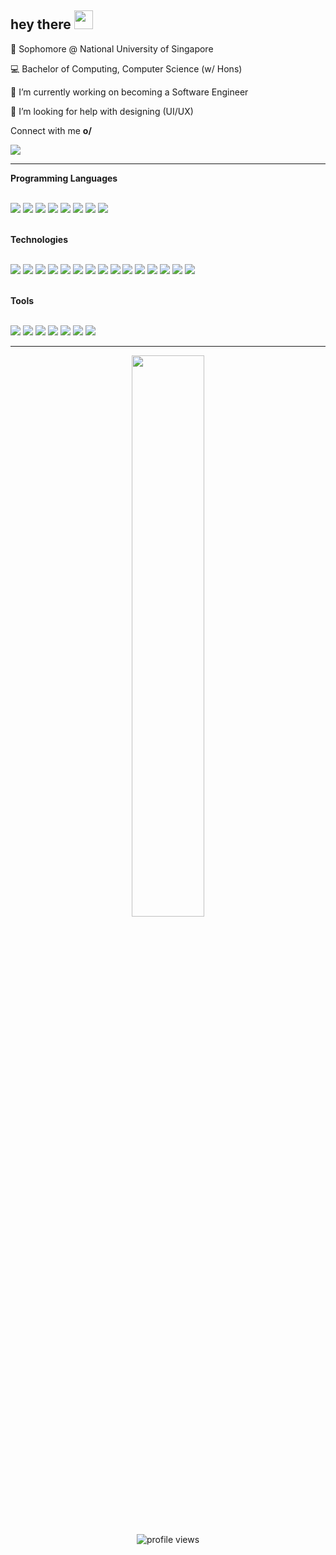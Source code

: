 ## hey there <img src="https://raw.githubusercontent.com/MartinHeinz/MartinHeinz/master/wave.gif" width="30px">

:notebook_with_decorative_cover: Sophomore @ National University of Singapore

:computer: Bachelor of Computing, Computer Science (w/ Hons)

🔭 I’m currently working on becoming a Software Engineer

🤔 I’m looking for help with designing (UI/UX)

<p>Connect with me  <b>o/</b></p>
<a href="https://www.linkedin.com/in/dominic-lim1/">
  <img src="https://img.shields.io/badge/LinkedIn-0077B5?style=for-the-badge&logo=linkedin&logoColor=white" />
</a>

<hr>
<div>
    <div>
      <p><b>Programming Languages</b></p>
      <br />
      <img src="https://img.shields.io/badge/JavaScript-323330?style=for-the-badge&logo=javascript&logoColor=F7DF1E" />
      <img src="https://img.shields.io/badge/TypeScript-007ACC?style=for-the-badge&logo=typescript&logoColor=white" />
      <img src="https://img.shields.io/badge/Java-ED8B00?style=for-the-badge&logo=java&logoColor=white" />
      <img src="https://img.shields.io/badge/HTML5-E34F26?style=for-the-badge&logo=html5&logoColor=white" />
      <img src="https://img.shields.io/badge/CSS3-1572B6?style=for-the-badge&logo=css3&logoColor=white" />
      <img src="https://img.shields.io/badge/C%23-239120?style=for-the-badge&logo=c-sharp&logoColor=white" />
      <img src="https://img.shields.io/badge/C-00599C?style=for-the-badge&logo=c&logoColor=white" />
      <img src="https://img.shields.io/badge/Python-FFD43B?style=for-the-badge&logo=python&logoColor=darkgreen" />
    </div>
    <br />
    <div>
      <p><b>Technologies</b></p>
      <br />
      <img src="https://img.shields.io/badge/React-20232A?style=for-the-badge&logo=react&logoColor=61DAFB" />
      <img src="https://img.shields.io/badge/React_Native-20232A?style=for-the-badge&logo=react&logoColor=61DAFB" />
      <img src="https://img.shields.io/badge/Redux-593D88?style=for-the-badge&logo=redux&logoColor=white" />
      <img src="https://img.shields.io/badge/Node.js-339933?style=for-the-badge&logo=nodedotjs&logoColor=white" />
      <img src="https://img.shields.io/badge/Express.js-000000?style=for-the-badge&logo=express&logoColor=white" />
      <img src="https://img.shields.io/badge/-GraphQL-E10098?style=for-the-badge&logo=graphql&logoColor=white" />
      <img src="https://img.shields.io/badge/Expo-1B1F23?style=for-the-badge&logo=expo&logoColor=white" />
      <img src="https://img.shields.io/badge/firebase-ffca28?style=for-the-badge&logo=firebase&logoColor=black" />
      <img src="https://img.shields.io/badge/Bootstrap-563D7C?style=for-the-badge&logo=bootstrap&logoColor=white" />
      <img src="https://img.shields.io/badge/jQuery-0769AD?style=for-the-badge&logo=jquery&logoColor=white" />
      <img src="https://img.shields.io/badge/.NET-512BD4?style=for-the-badge&logo=dotnet&logoColor=white" />
      <img src="https://img.shields.io/badge/Postman-FF6C37?style=for-the-badge&logo=Postman&logoColor=white" />
      <img src="https://img.shields.io/badge/Heroku-430098?style=for-the-badge&logo=heroku&logoColor=white" />
      <img src="https://img.shields.io/badge/MySQL-005C84?style=for-the-badge&logo=mysql&logoColor=white" />
      <img src="https://img.shields.io/badge/MongoDB-white?style=for-the-badge&logo=mongodb&logoColor=4EA94B" />
    </div>
    <br />
    <div>
      <p><b>Tools</b></p>
      <br />
      <img src="https://img.shields.io/badge/Visual_Studio_Code-0078D4?style=for-the-badge&logo=visual%20studio%20code&logoColor=white" />
      <img src="https://img.shields.io/badge/VIM-%2311AB00.svg?&style=for-the-badge&logo=vim&logoColor=white" />
      <img src="https://img.shields.io/badge/Atom-66595C?style=for-the-badge&logo=Atom&logoColor=white" />
      <img src="https://img.shields.io/badge/Eclipse-2C2255?style=for-the-badge&logo=eclipse&logoColor=white" />
      <img src="https://img.shields.io/badge/Android_Studio-3DDC84?style=for-the-badge&logo=android-studio&logoColor=white" />
      <img src="https://img.shields.io/badge/Visual_Studio-5C2D91?style=for-the-badge&logo=visual%20studio&logoColor=white" />
      <img src="https://img.shields.io/badge/Notepad++-90E59A.svg?style=for-the-badge&logo=notepad%2B%2B&logoColor=black" />
    </div>
<div>
<hr>
<div>
  <p align="center">
    <img width="48%" src="https://github-readme-stats.vercel.app/api?username=domlimm&show_icons=true&count_private=true" />
  </p>
</div>
<div>
  <p align="center">
    <!-- <img src="https://visitor-badge.laobi.icu/badge?page_id=domlimm" alt="profile views"> -->
    <img src="https://gpvc.arturio.dev/domlimm" alt="profile views">
  </p>
</div>
  
<!-- ```javascript
const dominic = {
    programming_languages: [
        'JavaScript', 'Java', 'HTML5/CSS3', 'SQL',
        'C#', 'C', 'Python', 'VBA',
        'Swift', 'Lua'
    ],
    technologies: {
        frameworks_libs: [
            'ReactJS', 'Redux', 'React Native', 'Expo', 'Node.js', 'Express'
            'ArcGIS', 'Bootstrap', 'jQuery',
            'GraphQL', 'Heroku', 'Adonis.js', 'ASP.NET'
        ],
        databases: [
            'MongoDB', 'Firebase Firestore', 'Firebase RealtimeDB'
        ],
        version_control: [
            'Git', 'BitBucket'
        ],
        testing: [
            'Postman', 'Jest'
        ]
    },
    software: [
        'VSCode', 'Vim', 'Git CLI', 'MySQL', 'Eclipse',
        'Android Studio', 'Visual Studio', 'Atom', 'Notepad++', 'Microsoft Office'
    ]
}
```

<p>
    <img alt="JavaScript" src="https://img.shields.io/badge/-JavaScript-45b8d8?style=flat-square&logo=javascript&logoColor=white" />
    <img alt="React" src="https://img.shields.io/badge/-React-45b8d8?style=flat-square&logo=react&logoColor=white" />
    <img alt="Heroku" src="https://img.shields.io/badge/-Heroku-430098?style=flat-square&logo=heroku&logoColor=white" />
    <img alt="redux" src="https://img.shields.io/badge/-Redux-764ABC?style=flat-square&logo=redux&logoColor=white" />
    <img alt="GraphQL" src="https://img.shields.io/badge/-GraphQL-E10098?style=flat-square&logo=graphql&logoColor=white" />
    <img alt="git" src="https://img.shields.io/badge/-Git-F05032?style=flat-square&logo=git&logoColor=white" />
    <img alt="npm" src="https://img.shields.io/badge/-NPM-CB3837?style=flat-square&logo=npm&logoColor=white" />
    <img alt="html5" src="https://img.shields.io/badge/-HTML5-E34F26?style=flat-square&logo=html5&logoColor=white" />
    <img alt="MongoDB" src="https://img.shields.io/badge/-MongoDB-13aa52?style=flat-square&logo=mongodb&logoColor=white" />
    <img alt="Nodejs" src="https://img.shields.io/badge/-Nodejs-43853d?style=flat-square&logo=Node.js&logoColor=white" />
</p> -->
<!-- ![](https://img.shields.io/badge/Code-JavaScript-informational?style=flat&logo=javascript&logoColor=white&color=0366d6)
![](https://img.shields.io/badge/Code-Java-informational?style=flat&logo=java&logoColor=white&color=0366d6)
![](https://img.shields.io/badge/Code-Python-informational?style=flat&logo=python&logoColor=white&color=0366d6)
![](https://img.shields.io/badge/Code-C-informational?style=flat&logo=c&logoColor=white&color=0366d6)
![](https://img.shields.io/badge/Editor-VSCode-informational?style=flat&logo=visual-studio-code&logoColor=white&color=0366d6)
![](https://img.shields.io/badge/Editor-Vim-informational?style=flat&logo=vim&logoColor=white&color=0366d6)
![](https://img.shields.io/badge/IDE-Eclipse-informational?style=flat&logo=eclipse&logoColor=white&color=0366d6)
![](https://img.shields.io/badge/IDE-AndroidStudio-informational?style=flat&logo=android-studio&logoColor=white&color=0366d6) -->

<!-- <p align="center">
  <img width="48%" src="https://github-readme-stats.vercel.app/api?username=domlimm&show_icons=true&theme=tokyonight&count_private=true" />
  <img width="48%" src="https://github-readme-streak-stats.herokuapp.com/?user=domlimm&theme=tokyonight" />
</p>

<p align="center">
  <img src="https://github-readme-stats.vercel.app/api/top-langs/?username=domlimm&show_owner=true&show_icons=true&theme=tokyonight&count_private=true&layout=compact" />
</p>

<p align="center">
  <img src="https://gpvc.arturio.dev/domlimm" alt="profile views">o/
</p> -->

<!--## 🧑🏻‍ Other Me's
<p align="center">
<a href = https://github.com/domsterthebot><img src='https://img.icons8.com/color/2x/github--v1.png' alt='github' height='40'></a>
<a href = ><img src='https://img.icons8.com/color/2x/linkedin.png' alt='linkedin' height='40'></a>-->

<!--## Status
![](https://img.shields.io/badge/still-updating-brightgreen?style=for-the-badge)-->


<!--
**domsterthebot/domsterthebot** is a ✨ _special_ ✨ repository because its `README.md` (this file) appears on your GitHub profile.

Here are some ideas to get you started:

- 🔭 I’m currently working on ...
- 🌱 I’m currently learning ...
- 👯 I’m looking to collaborate on ...
- 🤔 I’m looking for help with ...
- 💬 Ask me about ...
- 📫 How to reach me: ...
- 😄 Pronouns: ...
- ⚡ Fun fact: ...
-->
